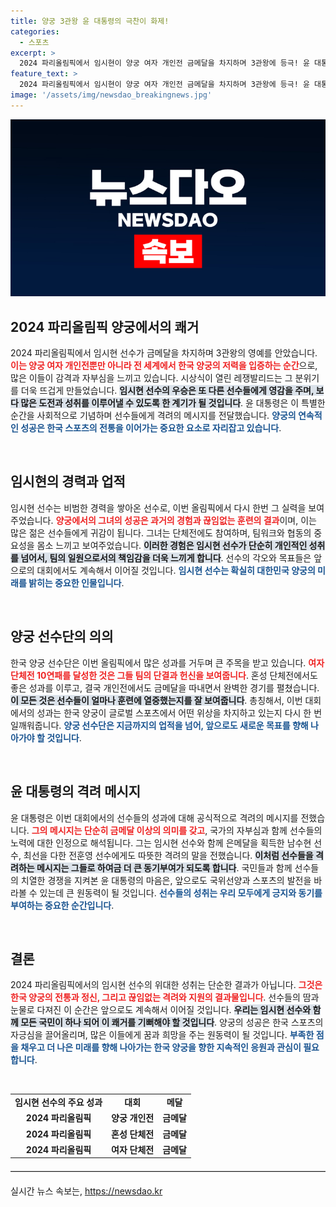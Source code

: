 ```yaml
---
title: 양궁 3관왕 윤 대통령의 극찬이 화제!
categories:
  - 스포츠
excerpt: >
  2024 파리올림픽에서 임시현이 양궁 여자 개인전 금메달을 차지하며 3관왕에 등극! 윤 대통령은 그녀와 선수단을 격려하며, 세계 최강의 저력을 찬양했다. 이들의 경기는 대한민국의 자부심을 보여줍니다!
feature_text: >
  2024 파리올림픽에서 임시현이 양궁 여자 개인전 금메달을 차지하며 3관왕에 등극! 윤 대통령은 그녀와 선수단을 격려하며, 세계 최강의 저력을 찬양했다. 이들의 경기는 대한민국의 자부심을 보여줍니다!
image: '/assets/img/newsdao_breakingnews.jpg'
---
```


<p><img src="/assets/img/newsdao_breakingnews.jpg" alt="ranknews 속보" /></p>

<h2 data-ke-size="size26">2024 파리올림픽 양궁에서의 쾌거</h2>

<p data-ke-size="size16">2024 파리올림픽에서 임시현 선수가 금메달을 차지하며 3관왕의 영예를 안았습니다. <b><span style="color: #ee2323;">이는 양궁 여자 개인전뿐만 아니라 전 세계에서 한국 양궁의 저력을 입증하는 순간</span></b>으로, 많은 이들이 감격과 자부심을 느끼고 있습니다. 시상식이 열린 레쟁발리드는 그 분위기를 더욱 뜨겁게 만들었습니다. <b><span style="background-color: #21538527;">임시현 선수의 우승은 또 다른 선수들에게 영감을 주며, 보다 많은 도전과 성취를 이루어낼 수 있도록 한 계기가 될 것입니다</span></b>. 윤 대통령은 이 특별한 순간을 사회적으로 기념하며 선수들에게 격려의 메시지를 전달했습니다. <b><span style="color: #1a5490;">양궁의 연속적인 성공은 한국 스포츠의 전통을 이어가는 중요한 요소로 자리잡고 있습니다</span></b>.</p>

<p data-ke-size="size16">&nbsp;</p>

<h2 data-ke-size="size26">임시현의 경력과 업적</h2>

<p data-ke-size="size16">임시현 선수는 비범한 경력을 쌓아온 선수로, 이번 올림픽에서 다시 한번 그 실력을 보여주었습니다. <b><span style="color: #ee2323;">양궁에서의 그녀의 성공은 과거의 경험과 끊임없는 훈련의 결과</span></b>이며, 이는 많은 젊은 선수들에게 귀감이 됩니다. 그녀는 단체전에도 참여하며, 팀워크와 협동의 중요성을 몸소 느끼고 보여주었습니다. <b><span style="background-color: #21538527;">이러한 경험은 임시현 선수가 단순히 개인적인 성취를 넘어서, 팀의 일원으로서의 책임감을 더욱 느끼게 합니다</span></b>. 선수의 각오와 목표들은 앞으로의 대회에서도 계속해서 이어질 것입니다. <b><span style="color: #1a5490;">임시현 선수는 확실히 대한민국 양궁의 미래를 밝히는 중요한 인물입니다</span></b>.</p>

<p data-ke-size="size16">&nbsp;</p>

<h2 data-ke-size="size26">양궁 선수단의 의의</h2>

<p data-ke-size="size16">한국 양궁 선수단은 이번 올림픽에서 많은 성과를 거두며 큰 주목을 받고 있습니다. <b><span style="color: #ee2323;">여자 단체전 10연패를 달성한 것은 그들 팀의 단결과 헌신을 보여줍니다</span></b>. 혼성 단체전에서도 좋은 성과를 이루고, 결국 개인전에서도 금메달을 따내면서 완벽한 경기를 펼쳤습니다. <b><span style="background-color: #21538527;">이 모든 것은 선수들이 얼마나 훈련에 열중했는지를 잘 보여줍니다</span></b>. 총칭해서, 이번 대회에서의 성과는 한국 양궁이 글로벌 스포츠에서 어떤 위상을 차지하고 있는지 다시 한 번 일깨워줍니다. <b><span style="color: #1a5490;">양궁 선수단은 지금까지의 업적을 넘어, 앞으로도 새로운 목표를 향해 나아가야 할 것입니다</span></b>.</p>

<p data-ke-size="size16">&nbsp;</p>

<h2 data-ke-size="size26">윤 대통령의 격려 메시지</h2>

<p data-ke-size="size16">윤 대통령은 이번 대회에서의 선수들의 성과에 대해 공식적으로 격려의 메시지를 전했습니다. <b><span style="color: #ee2323;">그의 메시지는 단순히 금메달 이상의 의미를 갖고</span></b>, 국가의 자부심과 함께 선수들의 노력에 대한 인정으로 해석됩니다. 그는 임시현 선수와 함께 은메달을 획득한 남수현 선수, 최선을 다한 전훈영 선수에게도 따뜻한 격려의 말을 전했습니다. <b><span style="background-color: #21538527;">이처럼 선수들을 격려하는 메시지는 그들로 하여금 더 큰 동기부여가 되도록 합니다</span></b>. 국민들과 함께 선수들의 치열한 경쟁을 지켜본 윤 대통령의 마음은, 앞으로도 국위선양과 스포츠의 발전을 바라볼 수 있는데 큰 원동력이 될 것입니다. <b><span style="color: #1a5490;">선수들의 성취는 우리 모두에게 긍지와 동기를 부여하는 중요한 순간입니다</span></b>.</p>

<p data-ke-size="size16">&nbsp;</p>

<h2 data-ke-size="size26">결론</h2>

<p data-ke-size="size16">2024 파리올림픽에서의 임시현 선수의 위대한 성취는 단순한 결과가 아닙니다. <b><span style="color: #ee2323;">그것은 한국 양궁의 전통과 정신, 그리고 끊임없는 격려와 지원의 결과물입니다</span></b>. 선수들의 땀과 눈물로 다져진 이 순간은 앞으로도 계속해서 이어질 것입니다. <b><span style="background-color: #21538527;">우리는 임시현 선수와 함께 모든 국민이 하나 되어 이 쾌거를 기뻐해야 할 것입니다</span></b>. 양궁의 성공은 한국 스포츠의 자긍심을 끌어올리며, 많은 이들에게 꿈과 희망을 주는 원동력이 될 것입니다. <b><span style="color: #1a5490;">부족한 점을 채우고 더 나은 미래를 향해 나아가는 한국 양궁을 향한 지속적인 응원과 관심이 필요합니다</span></b>.</p>

<p data-ke-size="size16">&nbsp;</p>

<table style="width: 100%; border-collapse: collapse;">
<tbody>
<tr>
<td style="text-align: center; height: 17px;"><b>임시현 선수의 주요 성과</b></td>
<td style="text-align: center; height: 17px;"><b>대회</b></td>
<td style="text-align: center; height: 17px;"><b>메달</b></td>
</tr>
<tr>
<td style="text-align: center; height: 17px;"><b>2024 파리올림픽</b></td>
<td style="text-align: center; height: 17px;"><b>양궁 개인전</b></td>
<td style="text-align: center; height: 17px;"><b>금메달</b></td>
</tr>
<tr>
<td style="text-align: center; height: 17px;"><b>2024 파리올림픽</b></td>
<td style="text-align: center; height: 17px;"><b>혼성 단체전</b></td>
<td style="text-align: center; height: 17px;"><b>금메달</b></td>
</tr>
<tr>
<td style="text-align: center; height: 17px;"><b>2024 파리올림픽</b></td>
<td style="text-align: center; height: 17px;"><b>여자 단체전</b></td>
<td style="text-align: center; height: 17px;"><b>금메달</b></td>
</tr>
</tbody>
</table>

<hr style="border-top: 1px solid #ccc; margin: 20px 0;">
실시간 뉴스 속보는, <a href="https://newsdao.kr" rel="dofollow">https://newsdao.kr</a>


